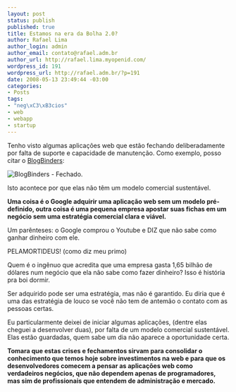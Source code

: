 ```yaml
--- 
layout: post
status: publish
published: true
title: Estamos na era da Bolha 2.0?
author: Rafael Lima
author_login: admin
author_email: contato@rafael.adm.br
author_url: http://rafael.lima.myopenid.com/
wordpress_id: 191
wordpress_url: http://rafael.adm.br/?p=191
date: 2008-05-13 23:49:44 -03:00
categories: 
- Posts
tags: 
- "neg\xC3\xB3cios"
- web
- webapp
- startup
---
```

Tenho visto algumas aplicações web que estão fechando deliberadamente por falta de suporte e capacidade de manutenção. Como exemplo, posso citar o <a href="http://blogbinders.com/">BlogBinders</a>:

<img class="alignnone size-full wp-image-192" title="blogbinderscom" src="http://rafael.adm.br/wp-content/uploads/2008/05/blogbinderscom.png" alt="BlogBinders - Fechado." />

Isto acontece por que elas não têm um modelo comercial sustentável.

<strong>Uma coisa é o Google adquirir uma aplicação web sem um modelo pré-definido, outra coisa é uma pequena empresa apostar suas fichas em um negócio sem uma estratégia comercial clara e viável.</strong>

Um parênteses: o Google comprou o Youtube e DIZ que não sabe como ganhar dinheiro com ele.

PELAMORTIDEUS! (como diz meu primo)

Quem é o ingênuo que acredita que uma empresa gasta 1,65 bilhão de dólares num negócio que ela não sabe como fazer dinheiro? Isso é história pra boi dormir.

Ser adquirido pode ser uma estratégia, mas não é garantido. Eu diria que é uma das estratégia de louco se você não tem de antemão o contato com as pessoas certas.

Eu particularmente deixei de iniciar algumas aplicações, (dentre elas cheguei a desenvolver duas), por falta de um modelo comercial sustentável. Elas estão guardadas, quem sabe um dia não aparece a oportunidade certa.

<strong>Tomara que estas crises e fechamentos sirvam para consolidar o conhecimento que temos hoje sobre investimentos na web e para que os desenvolvedores comecem a pensar as aplicações web como verdadeiros negócios, que não dependem apenas de programadores, mas sim de profissionais que entendem de administração e mercado.</strong>
